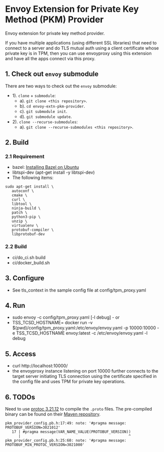 # Envoy Extension for Private Key Method (PKM) Provider

Envoy extension for private key method provider.

If you have multiple applications (using different SSL libraries) that need to connect to a server and do TLS mutual auth using a client certificate whose private key is in TPM, then you can use envoyproxy using this extension and have all the apps connect via this proxy. 

## 1. Check out `envoy` submodule

There are two ways to check out the `envoy` submodule:
- 1). `clone` + `submodule`:
  - a). `git clone <this repository>`.
  - b). `cd envoy-extn-pkm-provider`.
  - c). `git submodule init`.
  - d). `git submodule update`.
- 2). `clone --recurse-submodules`:
  - a). `git clone --recurse-submodules <this repository>`.

## 2. Build

### 2.1 Requirement

* bazel: [Installing Bazel on Ubuntu](https://bazel.build/install/ubuntu)
* libtspi-dev (apt-get install -y libtspi-dev)
* The following items:

```
sudo apt-get install \
   autoconf \
   cmake \
   curl \
   libtool \
   ninja-build \
   patch \
   python3-pip \
   unzip \
   virtualenv \
   protobuf-compiler \
   libprotobuf-dev
```

### 2.2 Build

* ci/do_ci.sh build
* ci/docker_build.sh

## 3. Configure

* See tls_context in the sample config file at config/tpm_proxy.yaml

## 4. Run

* sudo envoy -c config/tpm_proxy.yaml  [-l debug] - or
* TSS_TCSD_HOSTNAME=<host-ip> docker run -v $(pwd)/config/tpm_proxy.yaml:/etc/envoy/envoy.yaml -p 10000:10000 -e TSS_TCSD_HOSTNAME  envoy:latest -c /etc/envoy/envoy.yaml -l debug

## 5. Access

* curl http://localhost:10000/
* the envoyproxy instance listening on port 10000 further connects to the target server
  initiating TLS connection using the certificate specified in the config file and uses TPM
  for private key operations.

## 6. TODOs

Need to use [protoc 3.21.12](https://github.com/protocolbuffers/protobuf/releases/tag/v3.21.12) to compile the `.proto` files. The pre-compiled binary can be found on their [Maven repository](https://repo1.maven.org/maven2/com/google/protobuf/protoc/3.21.12/).

```
pkm_provider_config.pb.h:17:49: note: '#pragma message: PROTOBUF_VERSION=3021012'
   17 | #pragma message(VAR_NAME_VALUE(PROTOBUF_VERSION))
      |                                                 ^
pkm_provider_config.pb.h:25:60: note: '#pragma message: PROTOBUF_MIN_PROTOC_VERSION=3021000'
```